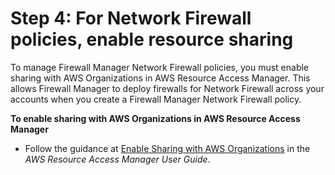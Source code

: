 # Step 4: For Network Firewall policies, enable resource sharing<a name="enable-ram"></a>

To manage Firewall Manager Network Firewall policies, you must enable sharing with AWS Organizations in AWS Resource Access Manager\. This allows Firewall Manager to deploy firewalls for Network Firewall across your accounts when you create a Firewall Manager Network Firewall policy\.

**To enable sharing with AWS Organizations in AWS Resource Access Manager**
+ Follow the guidance at [Enable Sharing with AWS Organizations](https://docs.aws.amazon.com/ram/latest/userguide/getting-started-sharing.html#getting-started-sharing-orgs) in the *AWS Resource Access Manager User Guide*\. 